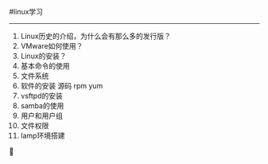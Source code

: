 #linux学习
****
1. Linux历史的介绍，为什么会有那么多的发行版？
2. VMware如何使用？
3. Linux的安装？
4. 基本命令的使用
5. 文件系统
6. 软件的安装 源码 rpm yum
7. vsftpd的安装
8. samba的使用
9. 用户和用户组
10. 文件权限
11. lamp环境搭建

🌹
